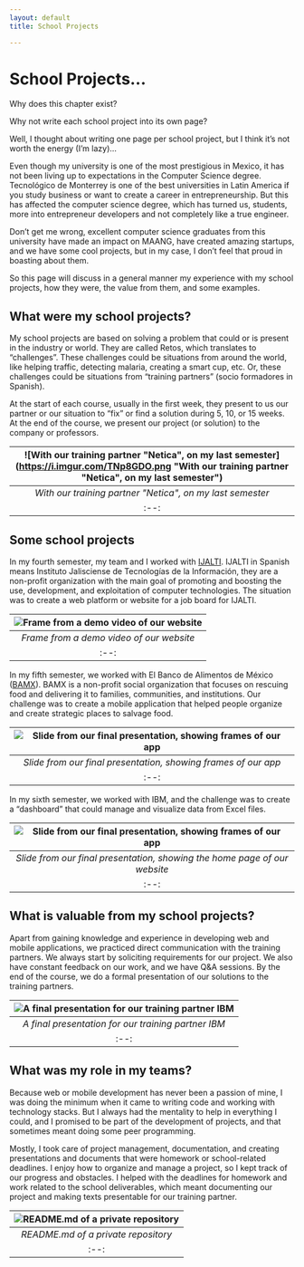```yaml
---
layout: default
title: School Projects 

---
```


# School Projects…

Why does this chapter exist?

Why not write each school project into its own page?

Well, I thought about writing one page per school project, but I think it’s not worth the energy (I’m lazy)…

Even though my university is one of the most prestigious in Mexico, it has not been living up to expectations in the Computer Science degree. Tecnológico de Monterrey is one of the best universities in Latin America if you study business or want to create a career in entrepreneurship. But this has affected the computer science degree, which has turned us, students, more into entrepreneur developers and not completely like a true engineer. 

Don’t get me wrong, excellent computer science graduates from this university have made an impact on MAANG, have created amazing startups, and we have some cool projects, but in my case, I don’t feel that proud in boasting about them. 

So this page will discuss in a general manner my experience with my school projects, how they were, the value from them, and some examples. 

## What were my school projects?

My school projects are based on solving a problem that could or is present in the industry or world. They are called Retos, which translates to “challenges”. These challenges could be situations from around the world, like helping traffic, detecting malaria, creating a smart cup, etc. Or, these challenges could be situations from “training partners” (socio formadores in Spanish). 

At the start of each course, usually in the first week, they present to us our partner or our situation to “fix” or find a solution during 5, 10, or 15 weeks. At the end of the course, we present our project (or solution) to the company or professors. 

| ![With our training partner "Netica", on my last semester](https://i.imgur.com/TNp8GDO.png "With our training partner "Netica", on my last semester") |
|:--:|
| *With our training partner "Netica", on my last semester* |
|:--:|

## Some school projects

In my fourth semester, my team and I worked with [IJALTI](https://www.ijalti.org.mx/). IJALTI in Spanish means Instituto Jalisciense de Tecnologías de la Información, they are a non-profit organization with the main goal of promoting and boosting the use, development, and exploitation of computer technologies. The situation was to create a web platform or website for a job board for IJALTI. 

| ![Frame from a demo video of our website](https://i.imgur.com/xfDPR8t.png "Frame from a demo video of our website") |
|:--:|
| *Frame from a demo video of our website* |
|:--:|

In my fifth semester, we worked with El Banco de Alimentos de México ([BAMX](https://bamx.org.mx/)). BAMX is a non-profit social organization that focuses on rescuing food and delivering it to families, communities, and institutions. Our challenge was to create a mobile application that helped people organize and create strategic places to salvage food. 

| ![Slide from our final presentation, showing frames of our app](https://i.imgur.com/YpLD6Ss.png "Slide from our final presentation, showing frames of our app") |
|:--:|
| *Slide from our final presentation, showing frames of our app* |
|:--:|

In my sixth semester, we worked with IBM, and the challenge was to create a “dashboard” that could manage and visualize data from Excel files. 

| ![Slide from our final presentation, showing frames of our app](https://i.imgur.com/TFQ3Uv3.png "Slide from our final presentation, showing the home page of our website") |
|:--:|
| *Slide from our final presentation, showing the home page of our website* |
|:--:|

## What is valuable from my school projects?

Apart from gaining knowledge and experience in developing web and mobile applications, we practiced direct communication with the training partners. We always start by soliciting requirements for our project. We also have constant feedback on our work, and we have Q&A sessions. By the end of the course, we do a formal presentation of our solutions to the training partners. 

| ![A final presentation for our training partner IBM](https://i.imgur.com/WmtgIsb.png "A final presentation for our training partner IBM") |
|:--:|
| *A final presentation for our training partner IBM* |
|:--:|

## What was my role in my teams?

Because web or mobile development has never been a passion of mine, I was doing the minimum when it came to writing code and working with technology stacks. But I always had the mentality to help in everything I could, and I promised to be part of the development of projects, and that sometimes meant doing some peer programming. 

Mostly, I took care of project management, documentation, and creating presentations and documents that were homework or school-related deadlines. I enjoy how to organize and manage a project, so I kept track of our progress and obstacles. I helped with the deadlines for homework and work related to the school deliverables, which meant documenting our project and making texts presentable for our training partner. 

| ![README.md of a private repository](https://i.imgur.com/gGrW6CW.png "README.md of a private repository") |
|:--:|
| *README.md of a private repository* |
|:--:|
